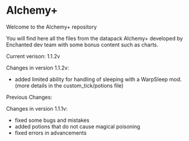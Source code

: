 # Alchemy+
 
 Welcome to the Alchemy+ repository
 
 You will find here all the files from the datapack Alchemy+ developed by Enchanted dev team with some bonus content such as charts.
 
 Current verison: 1.1.2v
 
 Changes in version 1.1.2v:
 - added limited ability for handling of sleeping with a WarpSleep mod. (more details in the custom_tick/potions file) 
 
 Previous Changes:
 
 Changes in version 1.1.1v:
 - fixed some bugs and mistakes
 - added potions that do not cause magical poisoning
 - fixed errors in advancements
